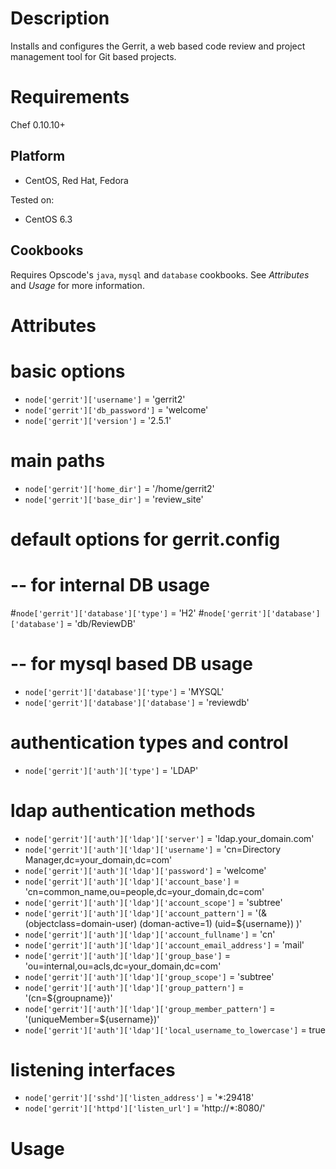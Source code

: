 Description
===========
Installs and configures the Gerrit, a web based code review and project management tool for Git based projects.

Requirements
============

Chef 0.10.10+

Platform
--------

* CentOS, Red Hat, Fedora

Tested on:

* CentOS 6.3

Cookbooks
---------

Requires Opscode's `java`, `mysql` and `database` cookbooks. See _Attributes_ and _Usage_ for more information.

Attributes
==========

# basic options
* `node['gerrit']['username']` = 'gerrit2'
* `node['gerrit']['db_password']` = 'welcome'
* `node['gerrit']['version']` = '2.5.1'

# main paths
* `node['gerrit']['home_dir']` = '/home/gerrit2'
* `node['gerrit']['base_dir']` = 'review_site'

# default options for gerrit.config
# -- for internal DB usage
#`node['gerrit']['database']['type']` = 'H2'
#`node['gerrit']['database']['database']` = 'db/ReviewDB'

# -- for mysql based DB usage
* `node['gerrit']['database']['type']` = 'MYSQL'
* `node['gerrit']['database']['database']` = 'reviewdb'

# authentication types and control
* `node['gerrit']['auth']['type']` = 'LDAP'

# ldap authentication methods
* `node['gerrit']['auth']['ldap']['server']` = 'ldap.your_domain.com'
* `node['gerrit']['auth']['ldap']['username']` = 'cn=Directory Manager,dc=your_domain,dc=com'
* `node['gerrit']['auth']['ldap']['password']` = 'welcome'
* `node['gerrit']['auth']['ldap']['account_base']` = 'cn=common_name,ou=people,dc=your_domain,dc=com'
* `node['gerrit']['auth']['ldap']['account_scope']` = 'subtree'
* `node['gerrit']['auth']['ldap']['account_pattern']` = '(& (objectclass=domain-user) (doman-active=1) (uid=${username}) )'
* `node['gerrit']['auth']['ldap']['account_fullname']` = 'cn'
* `node['gerrit']['auth']['ldap']['account_email_address']` = 'mail'
* `node['gerrit']['auth']['ldap']['group_base']` = 'ou=internal,ou=acls,dc=your_domain,dc=com'
* `node['gerrit']['auth']['ldap']['group_scope']` = 'subtree'
* `node['gerrit']['auth']['ldap']['group_pattern']` = '(cn=${groupname})'
* `node['gerrit']['auth']['ldap']['group_member_pattern']` = '(uniqueMember=${username})'
* `node['gerrit']['auth']['ldap']['local_username_to_lowercase']` = true

# listening interfaces
* `node['gerrit']['sshd']['listen_address']` = '*:29418'
* `node['gerrit']['httpd']['listen_url']` = 'http://*:8080/'


Usage
=====


